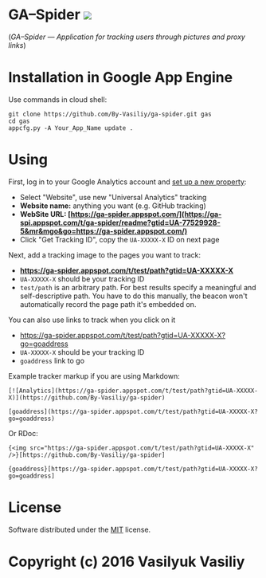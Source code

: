 # GA–Spider ![](https://ga-spi.appspot.com/t/ga-spider/readme?gtid=UA-77529928-5)
(*GA–Spider — Application for tracking users through pictures and proxy links*)

# Installation in Google App Engine
Use commands in cloud shell:
```
git clone https://github.com/By-Vasiliy/ga-spider.git gas
cd gas
appcfg.py -A Your_App_Name update .
```

# Using
First, log in to your Google Analytics account and [set up a new property](https://ga-spi.appspot.com/t/ga-spider/readme?gtid=UA-77529928-5&mr&mgo&go=https://support.google.com/analytics/answer/1042508?hl=en):

* Select "Website", use new "Universal Analytics" tracking
* **Website name:** anything you want (e.g. GitHub tracking)
* **WebSite URL: [https://ga-spider.appspot.com/](https://ga-spi.appspot.com/t/ga-spider/readme?gtid=UA-77529928-5&mr&mgo&go=https://ga-spider.appspot.com/)**
* Click "Get Tracking ID", copy the `UA-XXXXX-X` ID on next page

Next, add a tracking image to the pages you want to track:

* **https://ga-spider.appspot.com/t/test/path?gtid=UA-XXXXX-X**
* `UA-XXXXX-X` should be your tracking ID
* `test/path` is an arbitrary path. For best results specify a meaningful and self-descriptive path. You have to do this manually, the beacon won't automatically record the page path it's embedded on.

You can also use links to track when you click on it

* https://ga-spider.appspot.com/t/test/path?gtid=UA-XXXXX-X?go=goaddress
* `UA-XXXXX-X` should be your tracking ID
* `goaddress` link to go


Example tracker markup if you are using Markdown:

```
[![Analytics](https://ga-spider.appspot.com/t/test/path?gtid=UA-XXXXX-X)](https://github.com/By-Vasiliy/ga-spider)
```

```
[goaddress](https://ga-spider.appspot.com/t/test/path?gtid=UA-XXXXX-X?go=goaddress)
```

Or RDoc:

```
{<img src="https://ga-spider.appspot.com/t/test/path?gtid=UA-XXXXX-X" />}[https://github.com/By-Vasiliy/ga-spider]
```

```
{goaddress}[https://ga-spider.appspot.com/t/test/path?gtid=UA-XXXXX-X?go=goaddress]
```

# License
Software distributed under the [MIT](https://ga-spi.appspot.com/t/ga-spider/readme?gtid=UA-77529928-5&mr&mgo&go=https://git.io/vrz7B) license.

# Copyright (c) 2016 Vasilyuk Vasiliy